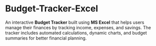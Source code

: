 # Budget-Tracker-Excel
An interactive **Budget Tracker** built using **MS Excel** that helps users manage their finances by tracking income, expenses, and savings. The tracker includes automated calculations, dynamic charts, and budget summaries for better financial planning.
